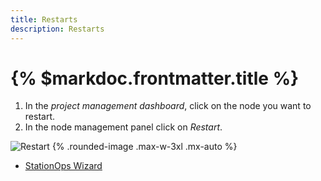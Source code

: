 ```yaml
---
title: Restarts
description: Restarts
---
```



# {% $markdoc.frontmatter.title %}


1. In the *project management dashboard*, click on the node you want to restart.
2. In the node management panel click on *Restart*.




![Restart](/images/manage/restart.png) {%  .rounded-image .max-w-3xl .mx-auto %}

- [StationOps Wizard](/wizard)
